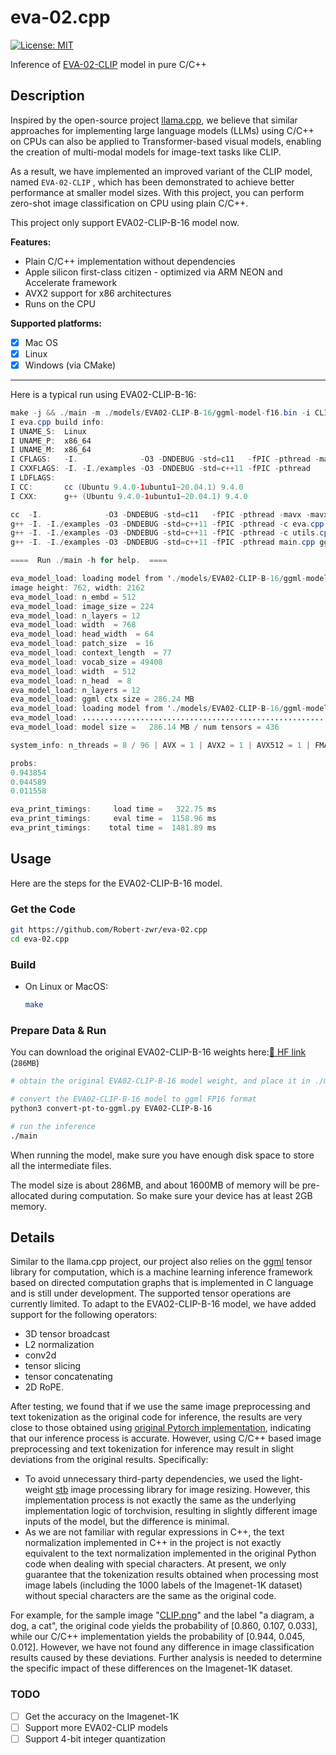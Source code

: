 # eva-02.cpp

[![License: MIT](https://img.shields.io/badge/license-MIT-blue.svg)](https://opensource.org/licenses/MIT)

Inference of [EVA-02-CLIP](https://arxiv.org/abs/2303.15389) model in pure C/C++

## Description

Inspired by the open-source project [llama.cpp](https://github.com/ggerganov/llama.cpp), we believe that similar approaches for implementing large language models (LLMs) using C/C++ on CPUs can also be applied to Transformer-based visual models, enabling the creation of multi-modal models for image-text tasks like CLIP.

As a result, we have implemented an improved variant of the CLIP model, named `EVA-02-CLIP` , which has been demonstrated to achieve better performance at smaller model sizes. With this project, you can perform zero-shot image classification on CPU using plain C/C++.

This project only support EVA02-CLIP-B-16 model now.

**Features:**

- Plain C/C++ implementation without dependencies
- Apple silicon first-class citizen - optimized via ARM NEON and Accelerate framework
- AVX2 support for x86 architectures
- Runs on the CPU

**Supported platforms:**

- [x] Mac OS
- [x] Linux
- [x] Windows (via CMake)

---

Here is a typical run using EVA02-CLIP-B-16:

```java
make -j && ./main -m ./models/EVA02-CLIP-B-16/ggml-model-f16.bin -i CLIP.png -c "a diagram,a dog,a cat"
I eva.cpp build info: 
I UNAME_S:  Linux
I UNAME_P:  x86_64
I UNAME_M:  x86_64
I CFLAGS:   -I.              -O3 -DNDEBUG -std=c11   -fPIC -pthread -mavx -mavx2 -mfma -mf16c -msse3 -mavx512f -mavx512bw -mavx512dq -mavx512vl -mavx512cd
I CXXFLAGS: -I. -I./examples -O3 -DNDEBUG -std=c++11 -fPIC -pthread
I LDFLAGS:  
I CC:       cc (Ubuntu 9.4.0-1ubuntu1~20.04.1) 9.4.0
I CXX:      g++ (Ubuntu 9.4.0-1ubuntu1~20.04.1) 9.4.0

cc  -I.              -O3 -DNDEBUG -std=c11   -fPIC -pthread -mavx -mavx2 -mfma -mf16c -msse3 -mavx512f -mavx512bw -mavx512dq -mavx512vl -mavx512cd   -c ggml.c -o ggml.o
g++ -I. -I./examples -O3 -DNDEBUG -std=c++11 -fPIC -pthread -c eva.cpp -o eva.o
g++ -I. -I./examples -O3 -DNDEBUG -std=c++11 -fPIC -pthread -c utils.cpp -o utils.o
g++ -I. -I./examples -O3 -DNDEBUG -std=c++11 -fPIC -pthread main.cpp ggml.o eva.o utils.o -o main 

====  Run ./main -h for help.  ====

eva_model_load: loading model from './models/EVA02-CLIP-B-16/ggml-model-f16.bin' - please wait ...
image height: 762, width: 2162
eva_model_load: n_embd = 512
eva_model_load: image_size = 224
eva_model_load: n_layers = 12
eva_model_load: width  = 768
eva_model_load: head_width  = 64
eva_model_load: patch_size  = 16
eva_model_load: context_length  = 77
eva_model_load: vocab_size = 49408
eva_model_load: width  = 512
eva_model_load: n_head  = 8
eva_model_load: n_layers = 12
eva_model_load: ggml ctx size = 286.24 MB
eva_model_load: loading model from './models/EVA02-CLIP-B-16/ggml-model-f16.bin'
eva_model_load: ...................................................... done
eva_model_load: model size =   286.14 MB / num tensors = 436

system_info: n_threads = 8 / 96 | AVX = 1 | AVX2 = 1 | AVX512 = 1 | FMA = 1 | NEON = 0 | ARM_FMA = 0 | F16C = 1 | FP16_VA = 0 | WASM_SIMD = 0 | BLAS = 0 | SSE3 = 1 | VSX = 0 | 

probs:
0.943854
0.044589
0.011558

eva_print_timings:     load time =   322.75 ms
eva_print_timings:     eval time =  1158.96 ms
eva_print_timings:    total time =  1481.89 ms
```

## Usage

Here are the steps for the EVA02-CLIP-B-16 model.

### Get the Code

```bash
git https://github.com/Robert-zwr/eva-02.cpp
cd eva-02.cpp
```

### Build

- On Linux or MacOS:

  ```bash
  make
  ```

### Prepare Data & Run

You can download the original EVA02-CLIP-B-16 weights here:[🤗 HF link](https://huggingface.co/QuanSun/EVA-CLIP/blob/main/EVA02_CLIP_B_psz16_s8B.pt) (`286MB`)

```bash
# obtain the original EVA02-CLIP-B-16 model weight, and place it in ./models/EVA02-CLIP-B-16

# convert the EVA02-CLIP-B-16 model to ggml FP16 format
python3 convert-pt-to-ggml.py EVA02-CLIP-B-16

# run the inference
./main
```

When running the model, make sure you have enough disk space to store all the intermediate files.

The model size is about 286MB, and about 1600MB of memory will be pre-allocated during computation. So make sure your device has at least 2GB memory. 

## Details

Similar to the llama.cpp project, our project also relies on the [ggml](https://github.com/ggerganov/ggml) tensor library for computation, which is a machine learning inference framework based on directed computation graphs that is implemented in C language and is still under development. The supported tensor operations are currently limited. To adapt to the EVA02-CLIP-B-16 model, we have added support for the following operators:

+ 3D tensor broadcast
+ L2 normalization
+ conv2d
+ tensor slicing
+ tensor concatenating
+ 2D RoPE.

After testing, we found that if we use the same image preprocessing and text tokenization as the original code for inference, the results are very close to those obtained using [original Pytorch implementation](https://github.com/baaivision/EVA/tree/master/EVA-CLIP), indicating that our inference process is accurate. However, using C/C++ based image preprocessing and text tokenization for inference may result in slight deviations from the original results. Specifically:

- To avoid unnecessary third-party dependencies, we used the light-weight [stb](https://github.com/nothings/stb) image processing library for image resizing. However, this implementation process is not exactly the same as the underlying implementation logic of torchvision, resulting in slightly different image inputs of the model, but the difference is minimal.
- As we are not familiar with regular expressions in C++, the text normalization implemented in C++ in the project is not exactly equivalent to the text normalization implemented in the original Python code when dealing with special characters. At present, we only guarantee that the tokenization results obtained when processing most image labels (including the 1000 labels of the Imagenet-1K dataset) without special characters are the same as the original code.

For example, for the sample image "[CLIP.png](https://github.com/Robert-zwr/eva-02.cpp/blob/main/CLIP.png)" and the label "a diagram, a dog, a cat", the original code yields the probability of [0.860, 0.107, 0.033], while our C/C++ implementation yields the probability of [0.944, 0.045, 0.012]. However, we have not found any difference in image classification results caused by these deviations. Further analysis is needed to determine the specific impact of these differences on the Imagenet-1K dataset.

### TODO

- [ ] Get the accuracy on the Imagenet-1K
- [ ] Support more EVA02-CLIP models
- [ ] Support 4-bit integer quantization